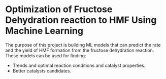 # Optimization of Fructose Dehydration reaction to HMF Using Machine Learning
The purpose of this project is building ML models that can predict the rate and the yield of HMF formation from the fructose dehydration reaction. These models can be used for finding:
-	Trends and optimal reaction conditions and catalyst properties. 
-	Better catalysts candidates. 
